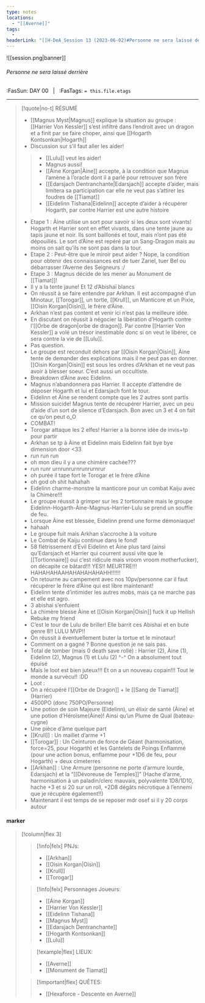 ```yaml
---
type: notes
locations:
  - "[[Averne]]"
tags:
  - 
headerLink: "[[H-DeA_Session 13 (2023-06-02)#Personne ne sera laissé derrière|H-DeA_13_Personne ne sera laissé derrière]]"
---
```


![[session.png|banner]]
###### Personne ne sera laissé derrière
<span class="sub2">:FasSun: DAY 00 &nbsp; | &nbsp; :FasTags: `= this.file.etags`</span>
___

> [!quote|no-t] RÉSUMÉ
>- [[Magnus Myst|Magnus]] explique la situation au groupe : [[Harrier Von Kessler]] s’est infiltré dans l’endroit avec un dragon et a finit par se faire choper, ainsi que [[Hogarth Kontsonkan|Hogarth]]
> - Discussion sur s’il faut aller les aider!
>> - [[Lulu]] veut les aider!
>> - Magnus aussi!
>> - [[Áine Korgan|Àine]] accepte, à la condition que Magnus l’amène à l’oracle dont il a parlé pour retrouver son frère
>> - [[Edarsjach Dentranchante|Edarsjach]] accepte d’aider, mais limitera sa participation car elle ne veut pas s’attirer les foudres de [[Tiamat]]
>> - [[Eidelinn Tishana|Eidelinn]] accepte d’aider à récupérer Hogarth, par contre Harrier est une autre histoire
> - Etape 1 : Àine utilise un sort pour savoir si les deux sont vivants! Hogarth et Harrier sont en effet vivants, dans une tente jaune au tapis jaune et noir. Ils sont baillonés et tout, mais n’ont pas été dépouillés. Le sort d’Àine est repéré par un Sang-Dragon mais au moins on sait qu’ils ne sont pas dans la tour.
> - Etape 2 : Peut-être que le miroir peut aider ? Nope, la condition pour obtenir des connaissances est de tuer Zariel, tuer Bel ou débarrasser l’Averne des Seigneurs :/
> - Etape 3 : Magnus décide de les mener au Monument de [[Tiamat]]!
> - Il y a la tente jaune! Et 12 d’Abishaï blancs
> - On réussit à se faire entendre par Arkhan. Il est accompagné d’un Minotaur, [[Torogar]], un tortle, [[Krull]], un Manticore et un Pixie, [[Oìsin Korgan|Oisìn]], le frère d’Àine.
> - Arkhan n’est pas content et venir ici n’est pas la meilleure idée.
> - En discutant on réussit à négocier la libération d’Hogarth contre l’[[Orbe de dragon|orbe de dragon]]. Par contre [[Harrier Von Kessler]] a volé un trésor inestimable donc si on veut le libérer, ce sera contre la vie de [[Lulu]].
> - Pas question.
> - Le groupe est reconduit dehors par [[Oìsin Korgan|Oisìn]], Àine tente de demander des explications mais il ne peut pas en donner. [[Oìsin Korgan|Oisìn]] est sous les ordres d’Arkhan et ne veut pas avoir à blesser soeur. C’est aussi un occultiste. 
> - Breakdown d’Àine avec Eidelinn.
> - Magnus n’abandonnera pas Harrier. Il accepte d’attendre de déposer Hogarth et lui et Edarsjach font le tour. 
> - Eidelinn et Àine se rendent compte que les 2 autres sont partis
> - Mission suicide! Magnus tente de récupérer Harrier, avec un peu d’aide d’un sort de silence d’Edarsjach. Bon avec un 3 et 4 on fait ce qu’on peut o_O
> - COMBAT!
> - Torogar attaque les 2 elfes! Harrier a la bonne idée de invis+tp pour partir
> - Arkhan se tp à Àine et Eidelinn mais Eidelinn fait bye bye dimension door <33 
> - run run run
> - oh mon dieu il y a une chimère cachée???
> - run runr urnrunrurnrunrurnrur
> - oh purée il tape fort le Torogar et le frère d’Àine
> - oh god oh shit hahahah 
> - Eidelinn charme-monstre la manticore pour un combat Kaiju avec la Chimère!!!
> - Le groupe réussit à grimper sur les 2 tortionnaire mais le groupe Eidelinn-Hogarth-Àine-Magnus-Harrier-Lulu se prend un souffle de feu.
> - Lorsque Àine est blessée, Eidelinn prend une forme démoniaque!
> - hahaah
> - Le groupe fuit mais Arkhan s’accroche à la voiture
> - Le Combat de Kaiju continue dans le fond!
> - 58 flétrissement d’Evil Eidelinn et Àine plus tard (ainsi qu’Edarsjach et Harrier qui courrent aussi vite que le [[Tortionnaire]] oui c’est ridicule mais vroom vroom motherfucker), on décapite ce bâtard!!! YES!! MEURTRE!!! HAHAHAHAAHAHAHAHAHAHH!!!!!!
> - On retourne au campement avec nos 10pv/personne car il faut récupérer le frère d’Àine qui est libre maintenant!
> - Eidelinn tente d’intimider les autres mobs, mais ça ne marche pas et elle est agro.
> - 3 abishai s’enfuient
> - La chimère blesse Àine et [[Oìsin Korgan|Oisìn]] fuck it up Hellish Rebuke my friend
> - C’est le tour de Lulu de briller! Elle barrit ces Abishai et en bute genre 8!! LULU MVP!!
> - On réussit à éventuellement buter la tortue et le minotaur! 
> - Comment on a gagné ? Bonne question je ne sais pas.
> - Total de tomber (mais 0 death save rollé) : Harrier (2), Àine (1), Eidelinn (2), Magnus (1) et Lulu (2) ^-^ On a absolument tout épuisé
> - Mais le loot est bien juteux!!! Et on a un nouveau copain!!! Tout le monde a survécu!! :DD  
> - Loot : 
> - On a récupéré l’[[Orbe de Dragon]] + le [[Sang de Tiamat]] (Harrier)
> - 4500PO (donc 750PO/Personne)
> - Une potion de soin Majeure (Eidelinn), un élixir de santé (Àine) et une potion d’Héroïsme(Àine)! Ainsi qu’un Plume de Qual (bateau-cygne)
> - Une pièce d’âme quelque part
> - [[Krull]] : Un maillet d’arme +1
> - [[Torogar]] : Un Ceinturon de force de Géant (harmonisation, force=25, pour Hogarth) et les Gantelets de Poings Enflammé (pour une action bonus, enflamme pour +1D6 de feu, pour Hogarth) + deux cimeterres
> - [[Arkhan]] : Une Armure (personne ne porte d’armure lourde, Edarsjach) et la “[[Dévoreuse de Temples]]” (Hache d’arme, harmonisation à un paladin/clerc mauvais, polyvalente 1D8/1D10, hache +3 et si 20 sur un roll, +2D8 dégâts nécrotique à l’ennemi que je récupère également!!)
> - Maintenant il est temps de se reposer mdr osef si il y 20 corps autour


#### marker
> [!column|flex 3]
>> [!info|felx] PNJs:
>> - [[Arkhan]]
>> - [[Oìsin Korgan|Oisìn]]
>> - [[Krull]]
>> - [[Torogar]]
>
>> [!info|felx] Personnages Joueurs:
>> - [[Áine Korgan]]
>> - [[Harrier Von Kessler]]
>> - [[Eidelinn Tishana]]
>> - [[Magnus Myst]]
>> - [[Edarsjach Dentranchante]]
>> - [[Hogarth Kontsonkan]]
>> - [[Lulu]]
>
>> [!example|flex] LIEUX:
>> - [[Averne]]
>> - [[Monument de Tiamat]]
>
>> [!important|flex] QUÊTES:
>> - [[Hexaforce - Descente en Averne]]
